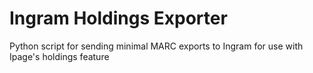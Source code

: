 # Ingram Holdings Exporter
 Python script for sending minimal MARC exports to Ingram for use with Ipage's holdings feature
